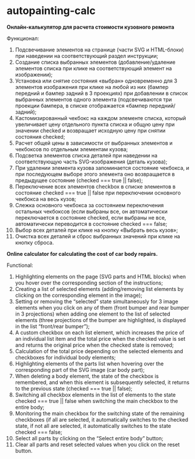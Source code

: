 # autopainting-calc

<b>Онлайн-калькулятор для расчета стоимости кузовного ремонта</b>

Функционал: 
1.	Подсвечивание элементов на странице (части SVG и HTML-блоки) при наведении на соответствующий раздел инструкции;
2.	Создание списка выбранных элементов (добавление/удаление элементов списка при клике на соответствующий элемент на изображении); 
3.	Установка или снятие состояния «выбран» одновременно для 3 элементов изображения при клике на любой из них (бампер передний и бампер задний в 3 проекциях) при добавлении в список выбранных элементов одного элемента (подсвечиваются три проекции бампера, в списке отображается «бампер передний/задний);
4.	Кастомизированный чекбокс на каждом элементе списка, который увеличивает цену отдельного пункта списка и общую цену при значении checked и возвращает исходную цену при снятии состояния checked;
5.	Расчет общей цены в зависимости от выбранных элементов и чекбоксов по отдельным элементам кузова;
6.	Подсветка элементов списка деталей при наведении на соответствующую часть SVG-изображения (деталь кузова);
7.	При удалении элемента кузова запоминается состояние чекбокса, и при последующем выборе этого элемента оно возвращается в предыдущее состояние (checked === true || false);
8.	Переключение всех элементов checkbox в списке элементов в состояние checked === true || false при переключении основного чекбокса на весь кузов;
9.	Слежка основного чекбокса за состоянием переключения остальных чекбоксов (если выбраны все, он автоматически переключается в состояние checked, если выбраны не все, автоматически переводится в состояние checked === false;
10.	Выбор всех деталей при клике на кнопку «Выбрать весь кузов»;
11.	Очистка всех деталей и сброс выбранных значений при клике на кнопку сброса.




<b>Online calculator for calculating the cost of car body repairs.</b>

Functional:
1. Highlighting elements on the page (SVG parts and HTML blocks) when you hover over the corresponding section of the instructions;
2. Creating a list of selected elements (adding/removing list elements by clicking on the corresponding element in the image);
3. Setting or removing the “selected” state simultaneously for 3 image elements when you click on any of them (front bumper and rear bumper in 3 projections) when adding one element to the list of selected elements (three projections of the bumper are highlighted, is displayed in the list  “front/rear bumper”);
4. A custom checkbox on each list element, which increases the price of an individual list item and the total price when the checked value is set and returns the original price when the checked state is removed;
5. Calculation of the total price depending on the selected elements and checkboxes for individual body elements;
6. Highlighting elements of the parts list when hovering over the corresponding part of the SVG image (car body part);
7. When deleting a body element, the state of the checkbox is remembered, and when this element is subsequently selected, it returns to the previous state (checked === true || false);
8. Switching all checkbox elements in the list of elements to the state checked === true || false when switching the main checkbox to the entire body;
9. Monitoring the main checkbox for the switching state of the remaining checkboxes (if all are selected, it automatically switches to the checked state, if not all are selected, it automatically switches to the state checked === false;
10. Select all parts by clicking on the “Select entire body” button;
11. Clear all parts and reset selected values when you click on the reset button.

